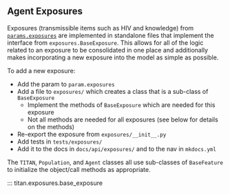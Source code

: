 ## Agent Exposures

Exposures (transmissible items such as HIV and knowledge) from [`params.exposures`](https://marshall-lab.github.io/titan-params-app/#/params#exposures-1) are implemented in standalone files that implement the interface from `exposures.BaseExposure`.  This allows for all of the logic related to an exposure to be consolidated in one place and additionally makes incorporating a new exposure into the model as simple as possible.

To add a new exposure:

* Add the param to `param.exposures`
* Add a file to `exposures/` which creates a class that is a sub-class of `BaseExposure`
    * Implement the methods of `BaseExposure` which are needed for this exposure
    * Not all methods are needed for all exposures (see below for details on the methods)
* Re-export the exposure from `exposures/__init__.py`
* Add tests in `tests/exposures/`
* Add it to the docs in `docs/api/exposures/` and to the nav in `mkdocs.yml`

The `TITAN`, `Population`, and `Agent` classes all use sub-classes of `BaseFeature` to initialize the object/call methods as appropriate.


::: titan.exposures.base_exposure
